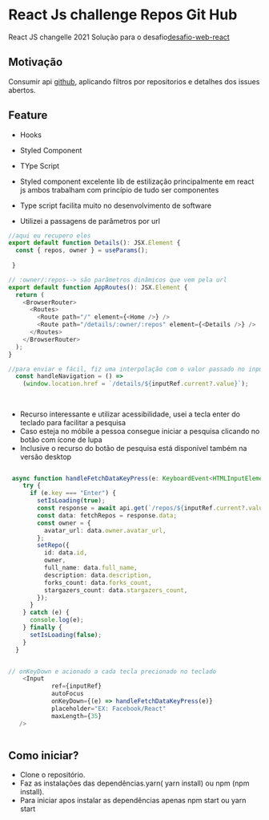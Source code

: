 # React Js challenge Repos Git Hub
React JS changelle 2021
Solução para o desafio[desafio-web-react](https://github.com/nolifretes/Desafio-WEB-React)


##  Motivação
Consumir api [github](https://docs.github.com/pt/rest/reference/repos), aplicando filtros por repositorios e detalhes dos issues abertos.</br>

##


## Feature
- Hooks
- Styled Component
- TYpe Script

- Styled component excelente lib de estilização principalmente em react js ambos trabalham com princípio de  tudo ser componentes
- Type script facilita muito no desenvolvimento de software
- Utilizei a passagens de parâmetros por url

``` typescript
//aqui eu recupero eles
export default function Details(): JSX.Element {
  const { repos, owner } = useParams();
  
 } 

// :owner/:repos--> são parâmetros dinâmicos que vem pela url
export default function AppRoutes(): JSX.Element {
  return (
    <BrowserRouter>
      <Routes>
        <Route path="/" element={<Home />} />
        <Route path="/details/:owner/:repos" element={<Details />} />
      </Routes>
    </BrowserRouter>
  );
}

//para enviar e fácil, fiz uma interpolação com o valor passado no input
  const handleNavigation = () =>
    (window.location.href = `/details/${inputRef.current?.value}`);



```

##

- Recurso interessante e utilizar acessibilidade, usei a tecla enter do teclado para facilitar a pesquisa
- Caso esteja no móbile a pessoa consegue iniciar a pesquisa clicando no botão com ícone de lupa
- Inclusive o recurso do botão de pesquisa está disponível também na versão desktop

```  typescript

 async function handleFetchDataKeyPress(e: KeyboardEvent<HTMLInputElement>) {
    try {
      if (e.key === "Enter") {
        setIsLoading(true);
        const response = await api.get(`/repos/${inputRef.current?.value}`);
        const data: fetchRepos = response.data;
        const owner = {
          avatar_url: data.owner.avatar_url,
        };
        setRepo({
          id: data.id,
          owner,
          full_name: data.full_name,
          description: data.description,
          forks_count: data.forks_count,
          stargazers_count: data.stargazers_count,
        });
      }
    } catch (e) {
      console.log(e);
    } finally {
      setIsLoading(false);
    }
  }


// onKeyDown e acionado a cada tecla precionado no teclado
    <Input
            ref={inputRef}
            autoFocus
            onKeyDown={(e) => handleFetchDataKeyPress(e)}
            placeholder="EX: Facebook/React"
            maxLength={35}
   />



```

## Como iniciar?
- Clone o repositório.
- Faz as instalações das dependências.yarn( yarn install) ou npm (npm install).
- Para iniciar apos instalar as dependências apenas npm start ou yarn start


